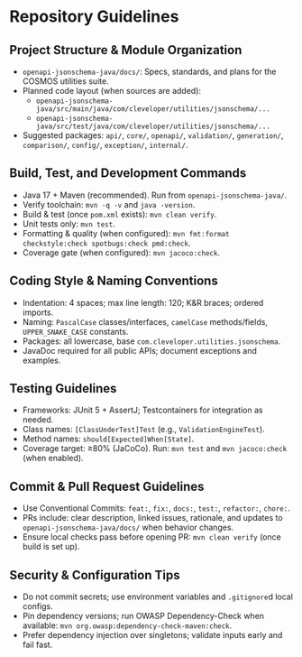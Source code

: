# Repository Guidelines

## Project Structure & Module Organization
- `openapi-jsonschema-java/docs/`: Specs, standards, and plans for the COSMOS utilities suite.
- Planned code layout (when sources are added):
  - `openapi-jsonschema-java/src/main/java/com/cleveloper/utilities/jsonschema/...`
  - `openapi-jsonschema-java/src/test/java/com/cleveloper/utilities/jsonschema/...`
- Suggested packages: `api/`, `core/`, `openapi/`, `validation/`, `generation/`, `comparison/`, `config/`, `exception/`, `internal/`.

## Build, Test, and Development Commands
- Java 17 + Maven (recommended). Run from `openapi-jsonschema-java/`.
- Verify toolchain: `mvn -q -v` and `java -version`.
- Build & test (once `pom.xml` exists): `mvn clean verify`.
- Unit tests only: `mvn test`.
- Formatting & quality (when configured): `mvn fmt:format checkstyle:check spotbugs:check pmd:check`.
- Coverage gate (when configured): `mvn jacoco:check`.

## Coding Style & Naming Conventions
- Indentation: 4 spaces; max line length: 120; K&R braces; ordered imports.
- Naming: `PascalCase` classes/interfaces, `camelCase` methods/fields, `UPPER_SNAKE_CASE` constants.
- Packages: all lowercase, base `com.cleveloper.utilities.jsonschema`.
- JavaDoc required for all public APIs; document exceptions and examples.

## Testing Guidelines
- Frameworks: JUnit 5 + AssertJ; Testcontainers for integration as needed.
- Class names: `[ClassUnderTest]Test` (e.g., `ValidationEngineTest`).
- Method names: `should[Expected]When[State]`.
- Coverage target: ≥80% (JaCoCo). Run: `mvn test` and `mvn jacoco:check` (when enabled).

## Commit & Pull Request Guidelines
- Use Conventional Commits: `feat:`, `fix:`, `docs:`, `test:`, `refactor:`, `chore:`.
- PRs include: clear description, linked issues, rationale, and updates to `openapi-jsonschema-java/docs/` when behavior changes.
- Ensure local checks pass before opening PR: `mvn clean verify` (once build is set up).

## Security & Configuration Tips
- Do not commit secrets; use environment variables and `.gitignore`d local configs.
- Pin dependency versions; run OWASP Dependency-Check when available: `mvn org.owasp:dependency-check-maven:check`.
- Prefer dependency injection over singletons; validate inputs early and fail fast.

